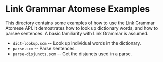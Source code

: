 Link Grammar Atomese Examples
=============================

This directory contains some examples of how to use the Link Grammar
Atomese API. It demostrates how to look up dictionary words, and how
to parsee sentences.  A basic familiarity with Link Grammar is assumed.

* `dict-lookup.scm` -- Look up individual words in the dictionary.
* `parse.scm` -- Parse sentences.
* `parse-disjuncts.scm` -- Get the disjuncts used in a parse.
